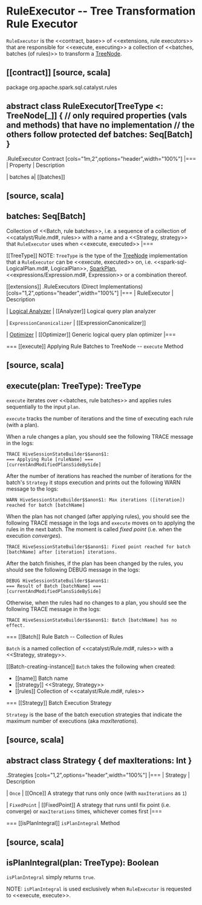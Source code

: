 # RuleExecutor -- Tree Transformation Rule Executor

`RuleExecutor` is the <<contract, base>> of <<extensions, rule executors>> that are responsible for <<execute, executing>> a collection of <<batches, batches (of rules)>> to transform a [TreeNode](TreeNode.md).

[[contract]]
[source, scala]
----
package org.apache.spark.sql.catalyst.rules

abstract class RuleExecutor[TreeType <: TreeNode[_]] {
  // only required properties (vals and methods) that have no implementation
  // the others follow
  protected def batches: Seq[Batch]
}
----

.RuleExecutor Contract
[cols="1m,2",options="header",width="100%"]
|===
| Property
| Description

| batches
a| [[batches]]

[source, scala]
----
batches: Seq[Batch]
----

Collection of <<Batch, rule batches>>, i.e. a sequence of a collection of <<catalyst/Rule.md#, rules>> with a name and a <<Strategy, strategy>> that `RuleExecutor` uses when <<execute, executed>>
|===

[[TreeType]]
NOTE: `TreeType` is the type of the [TreeNode](TreeNode.md#implementations) implementation that a `RuleExecutor` can be <<execute, executed>> on, i.e. <<spark-sql-LogicalPlan.md#, LogicalPlan>>, [SparkPlan](../physical-operators/SparkPlan.md), <<expressions/Expression.md#, Expression>> or a combination thereof.

[[extensions]]
.RuleExecutors (Direct Implementations)
[cols="1,2",options="header",width="100%"]
|===
| RuleExecutor
| Description

| [Logical Analyzer](../Analyzer.md)
| [[Analyzer]] Logical query plan analyzer

| `ExpressionCanonicalizer`
| [[ExpressionCanonicalizer]]

| [Optimizer](../Optimizer.md)
| [[Optimizer]] Generic logical query plan optimizer
|===

=== [[execute]] Applying Rule Batches to TreeNode -- `execute` Method

[source, scala]
----
execute(plan: TreeType): TreeType
----

`execute` iterates over <<batches, rule batches>> and applies rules sequentially to the input `plan`.

`execute` tracks the number of iterations and the time of executing each rule (with a plan).

When a rule changes a plan, you should see the following TRACE message in the logs:

```
TRACE HiveSessionStateBuilder$$anon$1:
=== Applying Rule [ruleName] ===
[currentAndModifiedPlansSideBySide]
```

After the number of iterations has reached the number of iterations for the batch's `Strategy` it stops execution and prints out the following WARN message to the logs:

```
WARN HiveSessionStateBuilder$$anon$1: Max iterations ([iteration]) reached for batch [batchName]
```

When the plan has not changed (after applying rules), you should see the following TRACE message in the logs and `execute` moves on to applying the rules in the next batch. The moment is called *fixed point* (i.e. when the execution *converges*).

```
TRACE HiveSessionStateBuilder$$anon$1: Fixed point reached for batch [batchName] after [iteration] iterations.
```

After the batch finishes, if the plan has been changed by the rules, you should see the following DEBUG message in the logs:

```
DEBUG HiveSessionStateBuilder$$anon$1:
=== Result of Batch [batchName] ===
[currentAndModifiedPlansSideBySide]
```

Otherwise, when the rules had no changes to a plan, you should see the following TRACE message in the logs:

```
TRACE HiveSessionStateBuilder$$anon$1: Batch [batchName] has no effect.
```

=== [[Batch]] Rule Batch -- Collection of Rules

`Batch` is a named collection of <<catalyst/Rule.md#, rules>> with a <<Strategy, strategy>>.

[[Batch-creating-instance]]
`Batch` takes the following when created:

* [[name]] Batch name
* [[strategy]] <<Strategy, Strategy>>
* [[rules]] Collection of <<catalyst/Rule.md#, rules>>

=== [[Strategy]] Batch Execution Strategy

`Strategy` is the base of the batch execution strategies that indicate the maximum number of executions (aka _maxIterations_).

[source, scala]
----
abstract class Strategy {
  def maxIterations: Int
}
----

.Strategies
[cols="1,2",options="header",width="100%"]
|===
| Strategy
| Description

| `Once`
| [[Once]] A strategy that runs only once (with `maxIterations` as `1`)

| `FixedPoint`
| [[FixedPoint]] A strategy that runs until fix point (i.e. converge) or `maxIterations` times, whichever comes first
|===

=== [[isPlanIntegral]] `isPlanIntegral` Method

[source, scala]
----
isPlanIntegral(plan: TreeType): Boolean
----

`isPlanIntegral` simply returns `true`.

NOTE: `isPlanIntegral` is used exclusively when `RuleExecutor` is requested to <<execute, execute>>.
